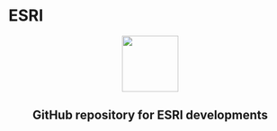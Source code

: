 # ESRI
<div id="header" align="center">
  <img src="https://yt3.ggpht.com/a/AATXAJzY8g_5pZO9Fz1O0kTMTVEdQQuzcmAFjtVWGA=s900-c-k-c0xffffffff-no-rj-mo" width="100"/>
  <h2>GitHub repository for ESRI developments</h2>
</div>
